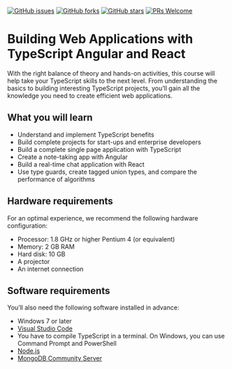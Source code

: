 [![GitHub issues](https://img.shields.io/github/issues/TrainingByPackt/Building-Web-Applications-with-TypeScript-Angular-and-React-eLearning.svg)](https://github.com/TrainingByPackt/Building-Web-Applications-with-TypeScript-Angular-and-React-eLearning/issues)
[![GitHub forks](https://img.shields.io/github/forks/TrainingByPackt/Building-Web-Applications-with-TypeScript-Angular-and-React-eLearning.svg)](https://github.com/TrainingByPackt/Building-Web-Applications-with-TypeScript-Angular-and-React-eLearning/network)
[![GitHub stars](https://img.shields.io/github/stars/TrainingByPackt/Building-Web-Applications-with-TypeScript-Angular-and-React-eLearning.svg)](https://github.com/TrainingByPackt/Building-Web-Applications-with-TypeScript-Angular-and-React-eLearning/stargazers)
[![PRs Welcome](https://img.shields.io/badge/PRs-welcome-brightgreen.svg)](https://github.com/TrainingByPackt/Building-Web-Applications-with-TypeScript-Angular-and-React-eLearning/pulls)


# Building Web Applications with TypeScript Angular and React
With the right balance of theory and hands-on activities, this course will help take your TypeScript skills to the next level. From understanding the basics to building interesting TypeScript projects, you’ll gain all the knowledge you need to create efficient web applications.

## What you will learn
* Understand and implement TypeScript benefits
* Build complete projects for start-ups and enterprise developers
* Build a complete single page application with TypeScript
* Create a note-taking app with Angular
* Build a real-time chat application with React
* Use type guards, create tagged union types, and compare the performance of algorithms

## Hardware requirements
For an optimal experience, we recommend the following hardware configuration:
* Processor: 1.8 GHz or higher Pentium 4 (or equivalent)
* Memory: 2 GB RAM
* Hard disk: 10 GB
* A projector
* An internet connection

## Software requirements
You’ll also need the following software installed in advance:
* Windows 7 or later
* [Visual Studio Code](https://code.visualstudio.com/)
* You have to compile TypeScript in a terminal. On Windows, you can use Command Prompt and PowerShell
* [Node.js](https://nodejs.org/en/)
* [MongoDB Community Server](https://www.mongodb.com/download-center#atlas)
